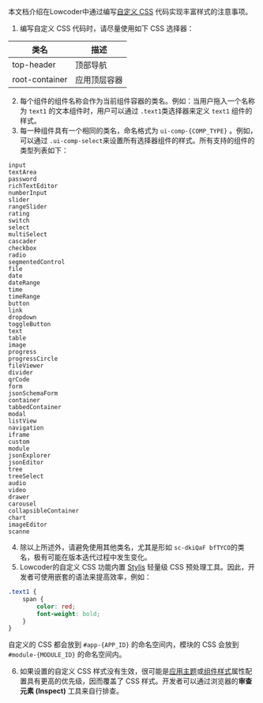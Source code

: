 本文档介绍在Lowcoder中通过编写[自定义 CSS](../style.md#%E8%87%AA%E5%AE%9A%E4%B9%89css) 代码实现丰富样式的注意事项。

1. 编写自定义 CSS 代码时，请尽量使用如下 CSS 选择器：

|类名|描述|
| ----------------| --------------|
|top-header|顶部导航|
|root-container|应用顶层容器|

2. 每个组件的组件名称会作为当前组件容器的类名。例如：当用户拖入一个名称为 `text1`​ 的文本组件时，用户可以通过 `.text1`​ 类选择器来定义 `text1`​ 组件的样式。
3. 每一种组件具有一个相同的类名，命名格式为 `ui-comp-{COMP_TYPE}`​ 。例如，可以通过 `.ui-comp-select`​ 来设置所有选择器组件的样式。所有支持的组件的类型列表如下：

```plain
input
textArea
password
richTextEditor
numberInput
slider
rangeSlider
rating
switch
select
multiSelect
cascader
checkbox
radio
segmentedControl
file
date
dateRange
time
timeRange
button
link
dropdown
toggleButton
text
table
image
progress
progressCircle
fileViewer
divider
qrCode
form
jsonSchemaForm
container
tabbedContainer
modal
listView
navigation
iframe
custom
module
jsonExplorer
jsonEditor
tree
treeSelect
audio
video
drawer
carousel
collapsibleContainer
chart
imageEditor
scanne
```

4. 除以上所述外，请避免使用其他类名，尤其是形如 `sc-dkiQaF bfTYCO`​ 的类名，极有可能在版本迭代过程中发生变化。
5. Lowcoder的自定义 CSS 功能内置 [Stylis](https://stylis.js.org/) 轻量级 CSS 预处理工具。因此，开发者可使用嵌套的语法来提高效率，例如：

```scss
.text1 {
    span {
        color: red;
        font-weight: bold;
    }
}
```

自定义的 CSS 都会放到 `#app-{APP_ID}`​ 的命名空间内，模块的 CSS 会放到 `#module-{MODULE_ID}`​ 的命名空间内。

6. 如果设置的自定义 CSS 样式没有生效，很可能是[应用主题](../style.md#%E5%BA%94%E7%94%A8%E4%B8%BB%E9%A2%98)或[组件样式](../style.md#%E7%BB%84%E4%BB%B6%E6%A0%B7%E5%BC%8F)属性配置具有更高的优先级，因而覆盖了 CSS 样式。开发者可以通过浏览器的**审查元素 (Inspect)** 工具来自行排查。